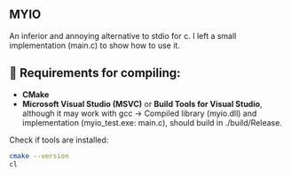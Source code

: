 ## MYIO
An inferior and annoying alternative to stdio for c.
I left a small implementation (main.c) to show how to use it.


## 🧰 Requirements for compiling:
- **CMake**
- **Microsoft Visual Studio (MSVC)** or **Build Tools for Visual Studio**, although it may work with gcc
-> Compiled library (myio.dll) and implementation (myio_test.exe: main.c), should build in ./build/Release.

Check if tools are installed:
```bash
cmake --version
cl
